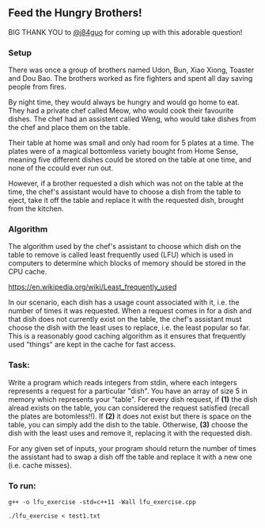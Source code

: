 ## Feed the Hungry Brothers!

BIG THANK YOU to [@j84guo](https://github.com/j84guo) for coming up with this adorable question!

### Setup
There was once a group of brothers named Udon, Bun, Xiao Xiong, Toaster and Dou
Bao. The brothers worked as fire fighters and spent all day saving people from
fires.

By night time, they would always be hungry and would go home to eat. They had a
private chef called Meow, who would cook their favourite dishes. The chef had
an assistent called Weng, who would take dishes from the chef and place them on
the table.

Their table at home was small and only had room for 5 plates at a time. The
plates were of a magical bottomless variety bought from Home Sense, meaning
five different dishes could be stored on the table at one time, and none of the
ccould ever run out.

However, if a brother requested a dish which was not on the table at the time,
the chef's assistant would have to choose a dish from the table to eject, take
it off the table and replace it with the requested dish, brought from the
kitchen.

### Algorithm
The algorithm used by the chef's assistant to choose which dish on the table to
remove is called least frequently used (LFU) which is used in computers to
determine which blocks of memory should be stored in the CPU cache.

https://en.wikipedia.org/wiki/Least_frequently_used

In our scenario, each dish has a usage count associated with it, i.e. the
number of times it was requested. When a request comes in for a dish and that
dish does not currently exist on the table, the chef's assistant must choose
the dish with the least uses to replace, i.e. the least popular so far. This is
a reasonably good caching algorithm as it ensures that frequently used "things"
are kept in the cache for fast access.

### Task:
Write a program which reads integers from stdin, where each
integers represents a request for a particular "dish". You have an array of
size 5 in memory which represents your "table". For every dish request, if
<b>(1)</b> the dish alread exists on the table, you can considered the request
satisfied (recall the plates are botomless!!). If <b>(2)</b> it does not exist
but there is space on the table, you can simply add the dish to the table.
Otherwise, <b>(3)</b> choose the dish with the least uses and remove it, 
replacing it with the requested dish.

For any given set of inputs, your program should return the number of times the
assistant had to swap a dish off the table and replace it with a new one (i.e.
cache misses).

### To run:

```
g++ -o lfu_exercise -std=c++11 -Wall lfu_exercise.cpp

./lfu_exercise < test1.txt
```

